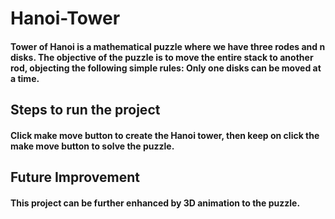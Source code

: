# Hanoi-Tower
#### Tower of Hanoi is a mathematical puzzle where we have three rodes and n disks. The objective of the puzzle is to move the entire stack to another rod, objecting the following simple rules: Only one disks can be moved at a time.

## Steps to run the project
#### Click make move button to create the Hanoi tower, then keep on click the make move button to solve the puzzle.

## Future Improvement
#### This project can be further enhanced by 3D animation to the puzzle.
